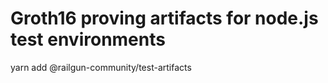 # Groth16 proving artifacts for node.js test environments

yarn add @railgun-community/test-artifacts

